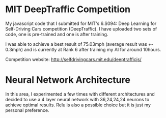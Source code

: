 # MIT DeepTraffic Competition
My javascript code that I submitted for MIT's 6.S094: Deep Learning for Self-Driving Cars competition (DeepTraffic).
I have uploaded two sets of code, one is pre-trained and one is after training.

I was able to achieve a best result of 75.03mph (average result was +- 0.3mph) and is currently at Rank 6 after training my AI for around 10hours.

Competition website: http://selfdrivingcars.mit.edu/deeptrafficjs/

# Neural Network Architecture
In this area, I experimented a few times with different architectures and decided to use a 4 layer neural network with 36,24,24,24 neurons to achieve optimal results. Relu is also a possible choice but it is just my personal preference.
